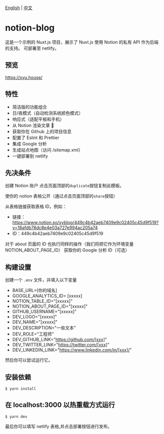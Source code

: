 [English](README.md) | [中文](README_zh.md)

# notion-blog

这是一个示例的 Nuxt.js 项目，展示了 Nuxt.js 使用 Notion 的私有 API 作为后端的支持。
可部署至 netlify。

## 预览

https://xyu.house/

## 特性

- 简洁版的功能组合
- 日/夜模式（自动检测系统颜色模式）
- 响应式（适配平板和手机）
- 从 Notion 渲染文章 🚀
- 获取你在 Github 上的项目信息
- 配置了 Eslint 和 Prettier
- 集成 Google 分析
- 生成站点地图（访问 /sitemap.xml）
- 一键部署到 netlify

## 先决条件

创建 Notion 账户
点击页面顶部的`duplicate`按钮复制此模板。

使你的 notion 表格公开（通过点击页面顶部的`share`按钮）

从表格链接获取表格 ID，例如：

- 链接：https://www.notion.so/xyblog/449c4b42aeb7409e9c02405c45d9f519?v=18afdb78dc8e4e03a727e994ac205a74
- ID：449c4b42aeb7409e9c02405c45d9f519

对于 about 页面的 ID 也执行同样的操作（我们将把它作为环境变量 NOTION_ABOUT_PAGE_ID）
获取你的 Google 分析 ID（可选）

## 构建设置

创建一个 `.env` 文件，并填入以下变量

- BASE_URL=[你的域名]
- GOOGLE_ANALYTICS_ID= [xxxxx]
- NOTION_TABLE_ID="[xxxxx]"
- NOTION_ABOUT_PAGE_ID="[xxxxx]"
- GITHUB_USERNAME="[xxxxx]"
- DEV_LOGO="[xxxxx]"
- DEV_NAME="[xxxxx]"
- DEV_DESCRIPTION="一些文本"
- DEV_ROLE="工程师"
- DEV_GITHUB_LINK="https://github.com/[xxx]"
- DEV_TWITTER_LINK="https://twitter.com/[xxx]"
- DEV_LINKEDIN_LINK="https://www.linkedin.com/in/[xxx]/"

然后你可以尝试运行它。

## 安装依赖

```
$ yarn install
```

## 在 localhost:3000 以热重载方式运行

```
$ yarn dev
```

最后你可以填写 netlify 表格,并点击部署按钮进行发布。
